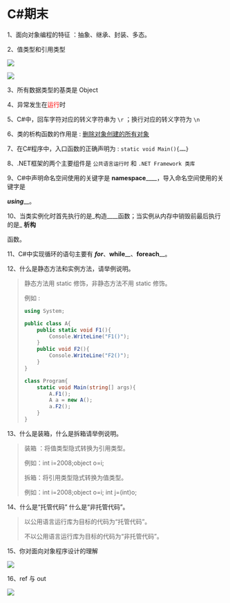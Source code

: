 # C#期末

1、面向对象编程的特征 ：抽象、继承、封装、多态。

2、值类型和引用类型

![](C:\Users\95432\Desktop\C%23期末\pic\2.png)

![](C:\Users\95432\Desktop\C%23期末\pic\3.png)

3、所有数据类型的基类是 Object

4、异常发生在<font color="red">运行</font>时

5、C#中，回车字符对应的转义字符串为 `\r`  ；换行对应的转义字符为 `\n` 

6、类的析构函数的作用是 : <u>删除对象创建的所有对象</u>

7、在C#程序中，入口函数的正确声明为 : `static void Main(){……}` 

8、.NET框架的两个主要组件是 `公共语言运行时` 和 `.NET Framework 类库` 

9、C#中声明命名空间使用的关键字是 ____namespace________，导入命名空间使用的关键字是

_____using_______。

10、当类实例化时首先执行的是_构造____函数；当实例从内存中销毁前最后执行的是_ **析构** 

函数。

11、C#中实现循环的语句主要有 ___for___、__while____、__foreach____。

12、什么是静态方法和实例方法，请举例说明。

> 静态方法用 static 修饰，非静态方法不用 static 修饰。
> 
> 例如 :
> 
> ```csharp
> using System;
> 
> public class A{
>     public static void F1(){
>         Console.WriteLine("F1()");
>     }
>     public void F2(){
>         Console.WriteLine("F2()");
>     }
> }
> 
> class Program{
>     static void Main(string[] args){
>         A.F1();
>         A a = new A();
>         a.F2();
>     }
> }  
> ```

13、什么是装箱，什么是拆箱请举例说明。

> 装箱 ：将值类型隐式转换为引用类型。
> 
> 例如：int i=2008;object o=i;
> 
> 拆箱：将引用类型隐式转换为值类型。
> 
> 例如：int i=2008;object o=i; int j=(int)o;

14、什么是“托管代码” 什么是“非托管代码”。

> 以公用语言运行库为目标的代码为“托管代码”。
> 
> 不以公用语言运行库为目标的代码为“非托管代码”。

15、你对面向对象程序设计的理解

![](C:\Users\95432\Desktop\C%23期末\pic\4.png)

16、ref 与 out

![](C:\Users\95432\Desktop\C%23期末\pic\5.png)

 
